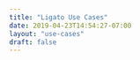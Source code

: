 ```yaml
---
title: "Ligato Use Cases"
date: 2019-04-23T14:54:27-07:00
layout: "use-cases"
draft: false
---
```


